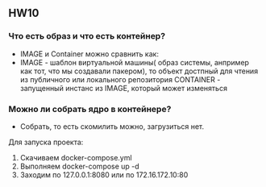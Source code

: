 ## HW10
### Что есть образ и что есть контейнер?
- IMAGE и Container   можно сравнить как:
- IMAGE - шаблон виртуальной машины( образ системы, анпример как тот, что мы создавали пакером), то объект достпный для чтения из публичного или локального репозитория
CONTAINER - запущенный инстанс из IMAGE, который может изменяться
### Можно ли собрать ядро в контейнере?
- Собрать, то есть скомилить можно, загрузиться нет. 

Для запуска проекта:
1. Скачиваем docker-compose.yml
2. Выполняем docker-compose up -d
3. Заходим по 127.0.0.1:8080 или по 172.16.172.10:80

